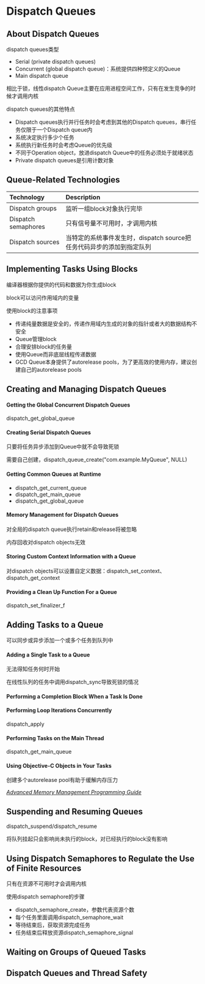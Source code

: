 # Dispatch Queues

## About Dispatch Queues

dispatch queues类型

* Serial \(private dispatch queues\)
* Concurrent \(global dispatch queue\)：系统提供四种预定义的Queue
* Main dispatch queue

相比于锁，线性dispatch Queue主要在应用进程空间工作，只有在发生竞争的时候才调用内核

dispatch queues的其他特点

* Dispatch queues执行并行任务时会考虑到其他的Dispatch queues，串行任务仅限于一个Dispatch queue内
* 系统决定执行多少个任务
* 系统执行新任务时会考虑Queue的优先级
* 不同于Operation object，放进dispatch Queue中的任务必须处于就绪状态
* Private dispatch queues是引用计数对象

## Queue-Related Technologies

| Technology | Description |
| :--- | :--- |
| Dispatch groups | 监听一组block对象执行完毕 |
| Dispatch semaphores | 只有信号量不可用时，才调用内核 |
| Dispatch sources | 当特定的系统事件发生时，dispatch source把任务代码异步的添加到指定队列 |

## Implementing Tasks Using Blocks

编译器根据你提供的代码和数据为你生成block

block可以访问作用域内的变量

使用block的注意事项

* 传递纯量数据是安全的，传递作用域内生成的对象的指针或者大的数据结构不安全
* Queue管理block
* 合理安排block的任务量
* 使用Queue而非底层线程传递数据
* GCD Queue本身提供了autorelease pools，为了更高效的使用内存，建议创建自己的autorelease pools

## Creating and Managing Dispatch Queues

#### Getting the Global Concurrent Dispatch Queues

dispatch\_get\_global\_queue

#### Creating Serial Dispatch Queues

只要将任务异步添加到Queue中就不会导致死锁

需要自己创建，dispatch\_queue\_create\("com.example.MyQueue", NULL\)

#### Getting Common Queues at Runtime

* dispatch\_get\_current\_queue
* dispatch\_get\_main\_queue
* dispatch\_get\_global\_queue

#### Memory Management for Dispatch Queues

对全局的dispatch queue执行retain和release将被忽略

内存回收对dispatch objects无效

#### Storing Custom Context Information with a Queue

对dispatch objects可以设置自定义数据：dispatch\_set\_context、dispatch\_get\_context

#### Providing a Clean Up Function For a Queue

dispatch\_set\_finalizer\_f

## Adding Tasks to a Queue

可以同步或异步添加一个或多个任务到队列中

#### Adding a Single Task to a Queue

无法得知任务何时开始

在线性队列的任务中调用dispatch\_sync导致死锁的情况

#### Performing a Completion Block When a Task Is Done

#### Performing Loop Iterations Concurrently

dispatch\_apply

#### Performing Tasks on the Main Thread

dispatch\_get\_main\_queue

#### Using Objective-C Objects in Your Tasks

创建多个autorelease pool有助于缓解内存压力

[_Advanced Memory Management Programming Guide_](https://developer.apple.com/library/content/documentation/Cocoa/Conceptual/MemoryMgmt/Articles/MemoryMgmt.html#//apple_ref/doc/uid/10000011i)

## Suspending and Resuming Queues

dispatch\_suspend/dispatch\_resume

将队列挂起只会影响尚未执行的block，对已经执行的block没有影响

## Using Dispatch Semaphores to Regulate the Use of Finite Resources

只有在资源不可用时才会调用内核

使用dispatch semaphore的步骤

* dispatch\_semaphore\_create，参数代表资源个数
* 每个任务里面调用dispatch\_semaphore\_wait 
* 等待结束后，获取资源完成任务
* 任务结束后释放资源dispatch\_semaphore\_signal

## Waiting on Groups of Queued Tasks

## Dispatch Queues and Thread Safety

## 



